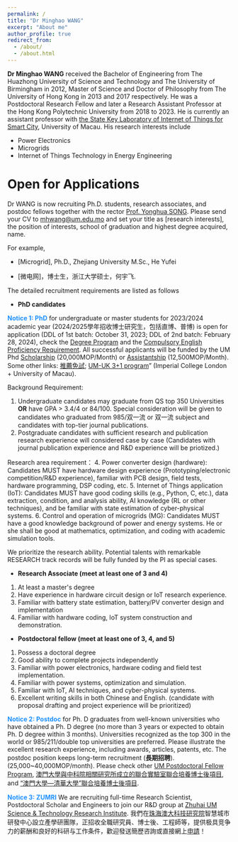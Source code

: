 ```yaml
---
permalink: /
title: "Dr Minghao WANG"
excerpt: "About me"
author_profile: true
redirect_from: 
  - /about/
  - /about.html
---
```


**Dr Minghao WANG** received the Bachelor of Engineering from The Huazhong University of Science and Technology and The University of Birmingham in 2012, Master of Science and Doctor of Philosophy from The University of Hong Kong in 2013 and 2017 respectively. He was a Postdoctoral Research Fellow and later a Research Assistant Professor at the Hong Kong Polytechnic University from 2018 to 2023. He is currently an assistant professor with [the State Key Laboratory of Internet of Things for Smart City](https://skliotsc.um.edu.mo/research/smart-energy/), University of Macau. His research interests include 

- Power Electronics
- Microgrids
- Internet of Things Technology in Energy Engineering

# Open for Applications

Dr WANG is now recruiting Ph.D. students, research associates, and postdoc fellows together with the rector [Prof. Yonghua SONG](https://rto.um.edu.mo/biography/). Please send your CV to [mhwang@um.edu.mo](mailto:mhwang@um.edu.mo) and set your title as [research interests], the position of interests, school of graduation and highest degree acquired, name. 

For example, 

- [Microgrid], Ph.D., Zhejiang University M.Sc., He Yufei 

- [微电网]，博士生，浙江大学硕士，何宇飞. 

The detailed recruitment requirements are listed as follows

- **PhD candidates**

**<font color='DodgerBlue'>Notice 1: PhD</font>** for undergraduate or master students for 2023/2024 academic year (2024/2025學年招收博士研究生，包括直博、普博) is open for application (DDL of 1st batch: October 31, 2023; DDL of 2nd batch: February 28, 2024), check the [Degree Program](https://grs.um.edu.mo/index.php/prospective-students/doctoral-degrees-programmes/) and the [Compulsory English Proficiency Requirement](https://grs.um.edu.mo/index.php/prospective-students/doctoral-degrees-programmes/#:~:text=An%20IELTS*%20overall%20score%20of,each%20academic%20unit%20for%20details.). All successful applicants will be funded by the UM Phd [Scholarship](https://grs.um.edu.mo/index.php/prospective-students/phd-funding/um-macao-phd-scholarship/) (20,000MOP/Month) or [Assistantship](https://grs.um.edu.mo/index.php/prospective-students/phd-funding/phd-assistantship/) (12,500MOP/Month). Some other links: [推薦免試](https://grs.um.edu.mo/index.php/prospective-student/recommended-direct-admission/?lang=zh-hant); [UM-UK 3+1 program](https://www.um.edu.mo/news-centre/news-and-events/news-and-press-releases/detail/48008/)” (Imperial College London + University of Macau).

Background Requirement:
1. Undergraduate candidates may graduate from QS top 350 Universities **OR** have GPA > 3.4/4 or 84/100. Special consideration will be given to candidates who graduated from 985/双一流 or 双一流 subject and candidates with top-tier journal publications.
2. Postgraduate candidates with sufficient research and publication research experience will considered case by case (Candidates with journal publication experience and R&D experience will be priotized.)

Research area requirement：
4. Power converter design (hardware): Candidates MUST have hardware design experience (Prototyping/electronic competition/R&D experience), familiar with PCB design, field tests, hardware programming, DSP coding, etc.
5. Internet of Things application (IoT): Candidates MUST have good coding skills (e.g., Python, C, etc.), data extraction, condition, and analysis ability, AI knowledge (RL or other techniques), and be familiar with state estimation of cyber-physical systems.
6. Control and operation of microgrids (MG): Candidates MUST have a good knowledge background of power and energy systems. He or she shall be good at mathematics, optimization, and coding with academic simulation tools.

We prioritize the research ability. Potential talents with remarkable RESEARCH track records will be fully funded by the PI as special cases.


- **Research Associate (meet at least one of 3 and 4)**

1. At least a master's degree
2. Have experience in hardware circuit design or IoT research experience.
3. Familiar with battery state estimation, battery/PV converter design and implementation 
4. Familiar with hardware coding, IoT system construction and demonstration.

- **Postdoctoral fellow (meet at least one of 3, 4, and 5)**

1. Possess a doctoral degree
2. Good ability to complete projects independently
3. Familiar with power electronics, hardware coding and field test implementation.
4. Familiar with power systems, optimization and simulation.
5. Familiar with IoT, AI techniques, and cyber-physical systems.
6. Excellent writing skills in both Chinese and English. (candidate with proposal drafting and project experience will be prioritized)

**<font color='DodgerBlue'>Notice 2: Postdoc</font>** for Ph. D graduates from well-known universities who have obtained a Ph. D degree (no more than 3 years or expected to obtain Ph. D degree within 3 months). Universities recognized as the top 300 in the world or 985/211/double top universities are preferred. Please illustrate the excellent research experience, including awards, articles, patents, etc. The postdoc position keeps long-term recruitment (**長期招聘**). (25,000~40,000MOP/month). Please check other [UM Postdoctoral Fellow Program](https://rskto.um.edu.mo/umtp/#02), [澳門大學與中科院相關研究所成立的聯合實驗室聯合培養博士後項目](https://rskto.um.edu.mo/umtp/#05), and [“澳門大學―清華大學”聯合培養博士後項目](https://rskto.um.edu.mo/umtp/#04).

**<font color='DodgerBlue'>Notice 3: ZUMRI</font>** We are recruiting full-time Research Scientist, Postdoctoral Scholar and Engineers to join our R&D group at [Zhuhai UM Science & Technology Research Institute](http://www.zumri.cn/). 我們在[珠海澳大科技研究院](http://www.zumri.cn/)智慧城市研發中心設立產學研團隊，正招收全職研究員、博士後、工程師等，提供极具竞争力的薪酬和良好的科研与工作条件，歡迎發送簡歷咨詢或直接網上[申請](http://www.zumri.cn/recruitData/12_13_32.html)！


<br>


